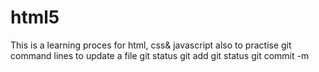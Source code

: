 # html5
 This is a learning proces for html, css& javascript
also to practise git command lines
to update a file
 git status
 git add <changed file>
 git status
 git commit -m <descriptions>
